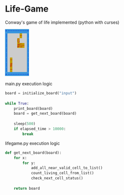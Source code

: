 # Life-Game
Conway's game of life implemented (python with curses)

![gif animation of game-of-life](/images/gol.gif)

main.py execution logic
```python
board = initialize_board("input")

while True:
    print_board(board)
    board = get_next_board(board)
    
    sleep(500)
    if elapsed_time > 10000:
        break
```

lifegame.py execution logic 
```python
def get_next_board(board):
    for x:
        for y:
            add_all_near_valid_cell_to_list()
            count_living_cell_from_list()
            check_next_cell_status()

    return board
```
